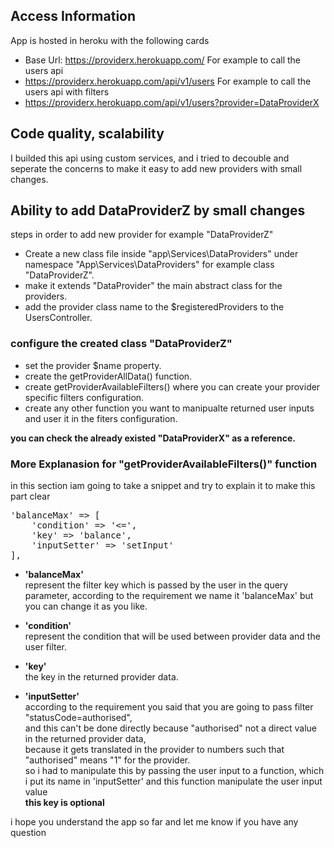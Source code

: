 ## Access Information

App is hosted in heroku with the following cards
- Base Url: https://providerx.herokuapp.com/
For example to call the users api
- https://providerx.herokuapp.com/api/v1/users
For example to call the users api with filters
- https://providerx.herokuapp.com/api/v1/users?provider=DataProviderX

## Code quality, scalability

I builded this api using custom services, and i tried to decouble and seperate the concerns to make it easy to add new providers with small changes.

## Ability to add DataProviderZ by small changes

steps in order to add new provider for example "DataProviderZ"

- Create a new class file inside "app\Services\DataProviders" under namespace "App\Services\DataProviders" for example class "DataProviderZ".
- make it extends "DataProvider" the main abstract class for the providers.
- add the provider class name to the $registeredProviders to the UsersController.

### configure the created class "DataProviderZ"

- set the provider $name property.
- create the getProviderAllData() function.
- create getProviderAvailableFilters() where you can create your provider specific filters configuration.
- create any other function you want to manipualte returned user inputs and user it in the fiters configuration.

<b> you can check the already existed "DataProviderX" as a reference. </b>

### More Explanasion for "getProviderAvailableFilters()" function

in this section iam going to take a snippet and try to explain it to make this part clear

<pre>
'balanceMax' => [
    'condition' => '<=',
    'key' => 'balance',
    'inputSetter' => 'setInput'
],
</pre>

- <b>'balanceMax'</b> <br /> represent the filter key which is passed by the user in the query parameter, 
according to the requirement we name it 'balanceMax' but you can change it as you like.
- <b>'condition'</b> <br /> represent the condition that will be used between provider data and the user filter.
- <b>'key' <br /></b> the key in the returned provider data. 
    
- <b>'inputSetter'</b> 
    <br /> according to the requirement you said that you are going to pass filter "statusCode=authorised", <br /> and this can't be  done directly because "authorised" not a direct value in the returned provider data, <br /> because it gets translated in the provider to numbers such that "authorised" means "1" for the provider. <br /> so i had to manipulate this by passing the user input to a function, which i put its name in 'inputSetter' and this function manipulate the user input value <br />
    <b> this key is optional </b>

i hope you understand the app so far and let me know if you have any question